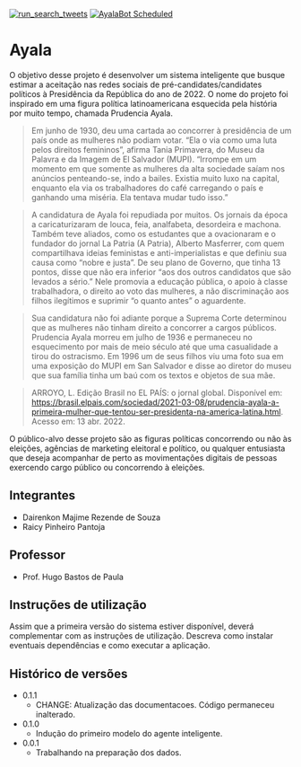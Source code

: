 [![run_search_tweets](https://github.com/ICEI-PUC-Minas-PPL-CD/2022-1-pcd-si-ayala/actions/workflows/main.yml/badge.svg)](https://github.com/ICEI-PUC-Minas-PPL-CD/2022-1-pcd-si-ayala/actions/workflows/main.yml)
[![AyalaBot Scheduled](https://github.com/ICEI-PUC-Minas-PPL-CD/2022-1-pcd-si-ayala/actions/workflows/bot_hosting.yml/badge.svg)](https://github.com/ICEI-PUC-Minas-PPL-CD/2022-1-pcd-si-ayala/actions/workflows/bot_hosting.yml)

# Ayala
O objetivo desse projeto é desenvolver um sistema inteligente que busque estimar a aceitação nas redes sociais de pré-candidates/candidates políticos à Presidência da República do ano de 2022. O nome do projeto foi inspirado em uma figura política latinoamericana esquecida pela história por muito tempo, chamada Prudencia Ayala. 

> Em junho de 1930, deu uma cartada ao concorrer à presidência de um país onde as mulheres não podiam votar. “Ela o via como uma luta pelos direitos femininos”, afirma Tania Primavera, do Museu da Palavra e da Imagem de El Salvador (MUPI). “Irrompe em um momento em que somente as mulheres da alta sociedade saíam nos anúncios penteando-se, indo a bailes. Existia muito luxo na capital, enquanto ela via os trabalhadores do café carregando o país e ganhando uma miséria. Ela tentava mudar tudo isso.”

> A candidatura de Ayala foi repudiada por muitos. Os jornais da época a caricaturizaram de louca, feia, analfabeta, desordeira e machona. Também teve aliados, como os estudantes que a ovacionaram e o fundador do jornal La Patria (A Patria), Alberto Masferrer, com quem compartilhava ideias feministas e anti-imperialistas e que definiu sua causa como “nobre e justa”. De seu plano de Governo, que tinha 13 pontos, disse que não era inferior “aos dos outros candidatos que são levados a sério.” Nele promovia a educação pública, o apoio à classe trabalhadora, o direito ao voto das mulheres, a não discriminação aos filhos ilegítimos e suprimir “o quanto antes” o aguardente.

> Sua candidatura não foi adiante porque a Suprema Corte determinou que as mulheres não tinham direito a concorrer a cargos públicos. Prudencia Ayala morreu em julho de 1936 e permaneceu no esquecimento por mais de meio século até que uma casualidade a tirou do ostracismo. Em 1996 um de seus filhos viu uma foto sua em uma exposição do MUPI em San Salvador e disse ao diretor do museu que sua família tinha um baú com os textos e objetos de sua mãe.



> ARROYO, L. Edição Brasil no EL PAÍS: o jornal global. Disponível em: <https://brasil.elpais.com/sociedad/2021-03-08/prudencia-ayala-a-primeira-mulher-que-tentou-ser-presidenta-na-america-latina.html>. Acesso em: 13 abr. 2022.


O público-alvo desse projeto são as figuras políticas concorrendo ou não às eleições, agências de marketing eleitoral e político, ou qualquer entusiasta que deseja acompanhar de perto as movimentações digitais de pessoas exercendo cargo público ou concorrendo à eleições.


## Integrantes

* Dairenkon Majime Rezende de Souza
* Raicy Pinheiro Pantoja

## Professor

* Prof. Hugo Bastos de Paula

## Instruções de utilização

Assim que a primeira versão do sistema estiver disponível, deverá complementar com as instruções de utilização. Descreva como instalar eventuais dependências e como executar a aplicação.

## Histórico de versões

* 0.1.1
    * CHANGE: Atualização das documentacoes. Código permaneceu inalterado.
* 0.1.0
    * Indução do primeiro modelo do agente inteligente.
* 0.0.1
    * Trabalhando na preparação dos dados.

